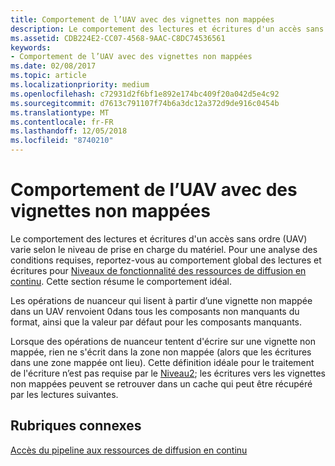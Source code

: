 ```yaml
---
title: Comportement de l’UAV avec des vignettes non mappées
description: Le comportement des lectures et écritures d'un accès sans ordre (UAV) varie selon le niveau de prise en charge du matériel.
ms.assetid: CDB224E2-CC07-4568-9AAC-C8DC74536561
keywords:
- Comportement de l’UAV avec des vignettes non mappées
ms.date: 02/08/2017
ms.topic: article
ms.localizationpriority: medium
ms.openlocfilehash: c72931d2f6bf1e892e174bc409f20a042d5e4c92
ms.sourcegitcommit: d7613c791107f74b6a3dc12a372d9de916c0454b
ms.translationtype: MT
ms.contentlocale: fr-FR
ms.lasthandoff: 12/05/2018
ms.locfileid: "8740210"
---
```

# <a name="span-iddirect3dconceptsuavbehaviorwithnon-mappedtilesspanuav-behavior-with-non-mapped-tiles"></a><span id="direct3dconcepts.uav_behavior_with_non-mapped_tiles"></span>Comportement de l’UAV avec des vignettes non mappées


Le comportement des lectures et écritures d'un accès sans ordre (UAV) varie selon le niveau de prise en charge du matériel. Pour une analyse des conditions requises, reportez-vous au comportement global des lectures et écritures pour [Niveaux de fonctionnalité des ressources de diffusion en continu](streaming-resources-features-tiers.md). Cette section résume le comportement idéal.

Les opérations de nuanceur qui lisent à partir d’une vignette non mappée dans un UAV renvoient 0dans tous les composants non manquants du format, ainsi que la valeur par défaut pour les composants manquants.

Lorsque des opérations de nuanceur tentent d'écrire sur une vignette non mappée, rien ne s'écrit dans la zone non mappée (alors que les écritures dans une zone mappée ont lieu). Cette définition idéale pour le traitement de l'écriture n’est pas requise par le [Niveau2](tier-2.md); les écritures vers les vignettes non mappées peuvent se retrouver dans un cache qui peut être récupéré par les lectures suivantes.

## <a name="span-idrelated-topicsspanrelated-topics"></a><span id="related-topics"></span>Rubriques connexes


[Accès du pipeline aux ressources de diffusion en continu](pipeline-access-to-streaming-resources.md)

 

 




